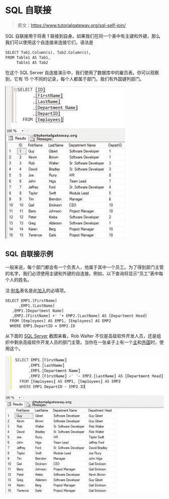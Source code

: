 # SQL 自联接

> 原文：<https://www.tutorialgateway.org/sql-self-join/>

SQL 自联接用于将表 1 联接到自身。如果我们在同一个表中有主键和外键，那么我们可以使用这个自连接来连接它们，语法是

```
SELECT Tab1.Column(s), Tab2.Column(s),
FROM Table1 AS Tab1, 
     Table1 AS Tab2
```

在这个 SQL Server 自连接演示中，我们使用了数据库中的雇员表。你可以观察到，它有 15 个不同的记录，每个人都属于部门。我们有外国键列部门。

![SQL SELF JOIN 1](img/9b3e6d1c94383b7bd0dbdd51832fadcd.png)

## SQL 自联接示例

一般来说，每个部门都会有一个负责人，他属于其中一个员工。为了得到部门主管的名字，我们必须使用主键和外键的自连接。例如，以下查询将显示“员工”表中每个人的姓名。

注:[别名](https://www.tutorialgateway.org/sql-alias/)表名是此[加入](https://www.tutorialgateway.org/sql-joins/)的必填项。

```
SELECT EMP1.[FirstName]
      ,EMP1.[LastName]
   ,EMP1.[Department Name]
   ,EMP2.[FirstName] +' '+ EMP2.[LastName] AS [Department Head]
  FROM [Employees] AS EMP1, [Employees] AS EMP2
  WHERE EMP1.DepartID = EMP2.ID
```

从下面的 [SQL Server](https://www.tutorialgateway.org/sql/) 截图来看，Rob Walter 不仅是高级软件开发人员，还是组织中剩余高级软件开发人员的部门主管。当你在一张桌子上有一个[主](https://www.tutorialgateway.org/sql-primary-key/)和[外国](https://www.tutorialgateway.org/sql-foreign-key/)时，使用这个。

![SQL SELF JOIN 2](img/0a2156c3820db87d3f11e3fa2d370bc8.png)